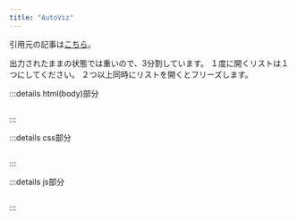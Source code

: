 ```yaml
---
title: "AutoViz"
---
```

引用元の記事は[こちら](★★★)。

出力されたままの状態では重いので、3分割しています。
１度に開くリストは１つにしてください。
２つ以上同時にリストを開くとフリーズします。


:::details html(body)部分
```html:autoviz
```
:::





:::details css部分
```css:autoviz
```
:::





:::details js部分
```js:autoviz
```
:::
